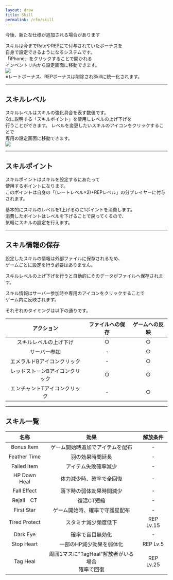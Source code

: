 ```yaml
---
layout: draw
title: Skill
permalink: /rfm/skill
---
```

<p class="alert alert-info">今後、新たな仕様が追加される場合があります</p>

スキルは今までRateやREPにて付与されていたボーナスを<br>
自身で設定できるようになるシステムです。<br>
「iPhone」をクリックすることで開かれる  
インベントリ内から設定画面に移動できます。  
<img src="http://web.njj12.net/public/images/skill/skill1.png"><br>
※レートボーナス、REPボーナスは削除されSkillに統一化されます。<br>

---------------------------------------
## スキルレベル

スキルレベルはスキルの強化具合を表す数値です。  
次に説明する「スキルポイント」を使用しレベルの上げ下げを  
行うことができます。
レベルを変更したいスキルのアイコンをクリックすることで<br>
専用の設定画面に移動できます。  
<img src="http://web.njj12.net/public/images/skill/skill2.png"><br>  

---------------------------------------
## スキルポイント

スキルポイントはスキルを設定するにあたって  
使用するポイントになります。  
このポイントは自身の「(レートレベル×2)+REPレベル」の分プレイヤーに付与されます。  

基本的にスキルのレベルを1上げるのに1ポイントを消費します。  
消費したポイントはレベルを下げることで戻ってくるので、  
気軽にスキルの設定を行えます。  
  
----------------------------------------
## スキル情報の保存

設定したスキルの情報は外部ファイルに保存されるため、<br>
ゲームごとに設定を行う必要はありません。

スキルレベルの上げ下げを行うと自動的にそのデータがファイルへ保存されます。

スキル情報はサーバー参加時や専用のアイコンをクリックすることで  
ゲーム内に反映されます。

それぞれのタイミングは以下の通りです。

| アクション | ファイルへの保存 | ゲームへの反映|
| :-----------: |:-------------:| :-----------: |
| スキルレベルの上げ下げ | ○ |○ |
| サーバー参加 | - |○ |
| エメラルドBアイコンクリック | - |○ |
| レッドストーンBアイコンクリック | ○ |○ |
| エンチャントTアイコンクリック | - |○ |

  
----------------------------------------
## スキル一覧

| 名称 | 効果 | 解放条件 |
| :-----------: |:-------------:|:-------------:|
| Bonus Item | ゲーム開始時追加でアイテムを配布 |-|
| Feather Time | 羽の効果時間延長 |-|
| Failed Item | アイテム失敗確率減少 |-|
| HP Down Heal | 体力減少時、確率で全回復 |-|
| Fall Effect | 落下時の弱体効果時間減少 |-|
| Rejail　CT | 復活CT短縮 |-|
| First Star |ゲーム開始時、確率で守護星配布 |-|
| Tired Protect |スタミナ減少頻度低下 |REP Lv.15|
| Dark Eye |確率で盲目無効化 |-|
| Stop Heart |一部のHP減少効果を弱体化 |REP Lv.5|
| Tag Heal |周囲1マスに"TagHeal"解放者がいる場合<br>確率で回復 |REP Lv.25|

  


 
